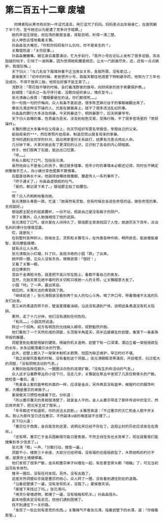 # 第二百五十二章 废墟
        同傅青阳从黑市购买到一件诅咒道具，用它诅咒了妈妈。妈妈差点出车祸身亡，在医院躺了半个月，至今她还以为是遭了竞争对手暗算。」
       她的声音压很低，但在场的都是圣者，耳聪目明，听得一清二楚。
       众人神色古怪地看着关雅。
       孙淼淼张大嘴巴，「你和你妈妈有什么仇吗，你不是亲生的？」
       关雅愠怒道：「关你屁事。」
       孙淼淼撇撇嘴，眼见身后毒雾涌动，忙大步前行，「我开小号在论坛上发布了很多诋毁、攻击阻姬的帖子，引领了一波网暴，因为觉得她和魔君相恋，让太一门颜面尽失，还，还有一点点嫉妒，我很后悔。」
       天下归火：「与几名女下属维持着不正当男女关系，各取所需，没有爱过。」
       夏侯傲天：「初中的时候，老爸想开小号，我每天都往他酒里下特制避孕药，他努力了三年也没成功，不得不放弃二胎，他现在好像不能生育了。」
       浅野凉：「零花钱不够的时候，会打着浅野家的旗号，向财阀家的孩子索要保护费。」
       赵城隍：「误杀过一名守序行者，没敢向组织承认，愧疚至今。」
       张元清痛心疾首：「魔眼要是在的话，你们都得死……」
       你一句我一句的忏悔间，众人有条不紊前进，很多陈芝麻烂谷子的事都被翻出来了。
       像张元清这种没节操的人，光是在舅舅身上，就干了很多违法乱纪的事。
       孙淼淼的罪行大多涉及网暴，今天网暴这个，明网暴那个，后天网暴爷爷。
       天下归火自曝的事，性质最为恶劣，涉及到权色交易，受贿行贿，干了很多官场里的「常规操作」。
       关雅的罪过大多集中在父母身上，向天罚组织写匿名举报信，举报自己的父亲。
       偷拍母亲的***，然后寄照片给母亲，制造恐慌以报复母亲的家暴。
       念书时遇到女同学的针对，就动用家里时关系敲打，结果有次差点闹出人命。
       几分钟下来，大家对彼此有了更深刻的认识，见识到了各自的内心阴暗面。
       终于，他们脱离了石窟，抵达出口位置。
       「呼……」
       所有人都松了口气，包括张元清。
       虽然他自认不是省心的孩子，做过很多错事，但年少时的事情未必都还记得，同时也不确定频繁做手艺人，向小姨分享色图算不算愧事。
       石窟直径再长十米，他就得自曝拯救魔眼、魔君传人一系列事件了。
       「终于通关了。」孙淼淼虚脱般的吐气。
       「是的，都记录下来了。」银瑶郡主拍了拍腰包。
       ……
       嗯？众人齐刷刷地看向她。
       张元清额头青筋一跳，忙道：「她虽然有灵智，但有时候总会说些奇怪的话，做些奇怪的事，无视就好。」
       银瑶郡主配合的挺直腰杆，一动不动，假装自己是没有脑子的阴尸。
       除了关雅外，众人勉强相信了他的说辞。
       张元清叹了口气，或许是在人间待久了，银瑶郡主渐渐找回了人性，她游历天下百年，淡泊名利的德行也慢慢显露。
       哎，就是玩！
       在别墅时各种拱火，挑唆女王、灵熙和关雅宅斗，在外面各种作妖，畅所欲言，能装傻能睿智，能玩梗能接梗。
       就有点让人头疼。
       张元清取出小红帽，抖了抖，高挑冷艳的小圆「跌」了出来。
       她环顾一圈，见众人没有负伤，微微颔首：「很好！」
       又看了关雅一眼。
       这位傅家的
       混血千金满脸冷色，就差把不高兴写在脸上，看都不看自己的男友。
       显然，元始天尊见她中毒时的关切和只收她一人的关照，让关雅醋意大发了。
       小圆「呵」了一声，露出笑容。
       相应的，关雅光洁的青筋跳了跳。
       「继续前进！」张元清假装没看到两个女人的勾心斗角，喊了声口号，带着情绪不太高的队友们出发。
       宽三米的甬道百转千折，壁龛里摆着油碗，沿途没有遇到尸体，说明这条甬道没有机关陷阱。
       果然，走了十几分钟，他们没有遇到任何危险。
       「有风……」小圆突然说道。
       转过一个拐角，前方有明亮的光线映入眼帘，视野豁然开朗。
       他们看到了一个天然形成的洞窟，头顶是半角蓝天，另半边是横生的岩壁，垂落下一条条珠帘般的藤蔓。
       洞窟里到处都是残破的建筑、残破的机关造物，岩壁下有一口深潭，潭边立着一架摇摇欲坠的水车，水车边散落着引水的竹管。
       此外，岩壁上嵌入了一架架木制机关箭筒，但因为缺乏维护，早已朽烂不堪。
       「我之前御风查看的时候，没有看到这个洞窟。」张元清眼眶漆黑涌现，开启噬灵，扫过偌大的洞窟，「没有阴物活动的气息。」
       关雅则抬指按住额头，一圈圈淡白色的涟漪扩散，「没有生的命活动的气息。」
       众人这才沿着野草丛的小径下行，没走几步，关雅就在草丛中发现了几具仅剩骨头的尸骸。她检查一番后，道：
       「死者身上套的盔甲和外面的一样，应该是金兵，另外两具没有盔甲，根据朽烂的服饰判断，大概是墨宗的弟面子。」
       夏侯傲天习惯性地摸着下巴，分析道：
       「所以墨宗覆灭的真相很清楚了，就是金人干的。金人从墨宗带走了那件传说中的宝贝，然后挥师南下，把北宋王成了南宋。」
       「年号都还不知道呢，你的说法太武断。」关雅思索道：「不过墨宗的灭亡和金人脱不开关系。我认为那件宝贝还在墨宗，不然副本s级的难度就不合理了。」
       天下归火道：
       「墨宗位于西南，金兵能攻到这里，说明北宋已经不存在了。这段尘封的历史应该发生在南宋。」
       「还有啊，墨宗亡于金兵围剿很可能只是表面，不然主线任务也太简单了。现在就看我们能搜集到多少信息了。」
       张元清「嗯」一声，「分散行动，搜查一遍。」
       洞窟不小，楼房三十余座，大部分已经坍塌，没有塌的也摇摇欲坠了，木质结构的朽烂不堪，就靠夯土墙硬撑着。
       他们发现了很多尸骸，金兵和墨宗弟子纠缠在一起，有些甚至骨头都「相融」了，可见当初战况有多惨烈。
       搜寻一圈后，没有任何发现。另外，没有去路了。
       这座天然洞窟似乎就是墨宗的核心，众人转了一圈，没有看到通往别处的道路。
       「沿着岩壁摸了一遍，没有发现机关，没路了。」夏侯傲天说。
       「废墟下来找过了吗。」张元清问。
       「用灵仆穿墙透物，都摸了一遍，没有暗格和机关。」孙淼淼摇头。
       副本地图肯定没有走完，但他们遇到困境了。
       找不到通往下一关的路。
       「发现了一些比较有意思的东西。」关雅赌气不看张元清，指着岩壁下的水潭，道：「仔细看那里。」